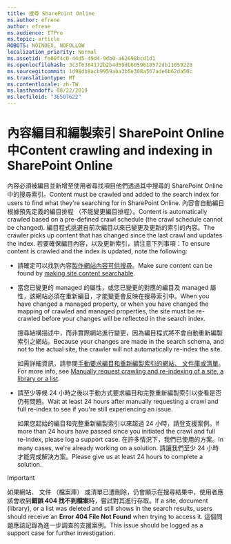 ```yaml
---
title: 搜尋 SharePoint Online
ms.author: efrene
author: efrene
ms.audience: ITPro
ms.topic: article
ROBOTS: NOINDEX, NOFOLLOW
localization_priority: Normal
ms.assetid: fe00f4c0-44d5-49d4-9db0-a62698bcd1d1
ms.openlocfilehash: 3c3f6384172b2b4d59db6059618572db11059228
ms.sourcegitcommit: 1d98db8acb9959aba3b5e308a567ade6b62da56c
ms.translationtype: MT
ms.contentlocale: zh-TW
ms.lasthandoff: 08/22/2019
ms.locfileid: "36507622"
---
```

# <a name="content-crawling-and-indexing-in-sharepoint-online"></a><span data-ttu-id="868d4-102">內容編目和編製索引 SharePoint Online 中</span><span class="sxs-lookup"><span data-stu-id="868d4-102">Content crawling and indexing in SharePoint Online</span></span>

<span data-ttu-id="868d4-103">內容必須被編目並新增至使用者尋找項目他們透過其中搜尋的 SharePoint Online 中的搜尋索引。</span><span class="sxs-lookup"><span data-stu-id="868d4-103">Content must be crawled and added to the search index for users to find what they're searching for in SharePoint Online.</span></span> <span data-ttu-id="868d4-104">內容會自動編目根據預先定義的編目排程 （不能變更編目排程）。</span><span class="sxs-lookup"><span data-stu-id="868d4-104">Content is automatically crawled based on a pre-defined crawl schedule (the crawl schedule cannot be changed).</span></span> <span data-ttu-id="868d4-105">編目程式挑選自前次編目以來已變更及更新的索引的內容。</span><span class="sxs-lookup"><span data-stu-id="868d4-105">The crawler picks up content that has changed since the last crawl and updates the index.</span></span> <span data-ttu-id="868d4-106">若要確保編目內容，以及更新索引，請注意下列事項：</span><span class="sxs-lookup"><span data-stu-id="868d4-106">To ensure content is crawled and the index is updated, note the following:</span></span>

- <span data-ttu-id="868d4-107">請確定可以找到內容[製作網站內容可供搜尋](https://docs.microsoft.com/sharepoint/make-site-content-searchable)。</span><span class="sxs-lookup"><span data-stu-id="868d4-107">Make sure content can be found by [making site content searchable](https://docs.microsoft.com/sharepoint/make-site-content-searchable).</span></span>

- <span data-ttu-id="868d4-108">當您已變更的 managed 的屬性，或您已變更的對應的編目及 managed 屬性，該網站必須在重新編目，才能變更會反映在搜尋索引中。</span><span class="sxs-lookup"><span data-stu-id="868d4-108">When you have changed a managed property, or when you have changed the mapping of crawled and managed properties, the site must be re-crawled before your changes will be reflected in the search index.</span></span> 

    <span data-ttu-id="868d4-109">搜尋結構描述中，而非實際網站進行變更，因為編目程式將不會自動重新編製索引之網站。</span><span class="sxs-lookup"><span data-stu-id="868d4-109">Because your changes are made in the search schema, and not to the actual site, the crawler will not automatically re-index the site.</span></span> 

    <span data-ttu-id="868d4-110">如需詳細資訊，請參閱[手動要求編目和重新編製索引的網站、 文件庫或清單](https://docs.microsoft.com/sharepoint/crawl-site-conten)。</span><span class="sxs-lookup"><span data-stu-id="868d4-110">For more info, see [Manually request crawling and re-indexing of a site, a library or a list](https://docs.microsoft.com/sharepoint/crawl-site-conten).</span></span>

- <span data-ttu-id="868d4-111">請至少等候 24 小時之後以手動方式要求編目和完整重新編製索引以查看是否仍有問題。</span><span class="sxs-lookup"><span data-stu-id="868d4-111">Wait at least 24 hours after manually requesting a crawl and full re-index to see if you're still experiencing an issue.</span></span> 

    <span data-ttu-id="868d4-112">如果您起始的編目和完整重新編製索引以來超過 24 小時，請登支援案例。</span><span class="sxs-lookup"><span data-stu-id="868d4-112">If more than 24 hours have passed since you initiated the crawl and full re-index, please log a support case.</span></span> <span data-ttu-id="868d4-113">在許多情況下，我們已使用的方案。</span><span class="sxs-lookup"><span data-stu-id="868d4-113">In many cases, we're already working on a solution.</span></span> <span data-ttu-id="868d4-114">請讓我們至少 24 小時才能完成解決方案。</span><span class="sxs-lookup"><span data-stu-id="868d4-114">Please give us at least 24 hours to complete a solution.</span></span>

> [!IMPORTANT]
> <span data-ttu-id="868d4-115">如果網站、 文件 （檔案庫） 或清單已遭刪除，仍會顯示在搜尋結果中，使用者應該會收到**錯誤 404 找不到檔案**時，嘗試對其進行存取。</span><span class="sxs-lookup"><span data-stu-id="868d4-115">If a site, document (library), or a list was deleted and still shows in the search results, users should receive an **Error 404 File Not Found** when trying to access it.</span></span> <span data-ttu-id="868d4-116">這個問題應該記錄為進一步調查的支援案例。</span><span class="sxs-lookup"><span data-stu-id="868d4-116">This issue should be logged as a support case for further investigation.</span></span> 



